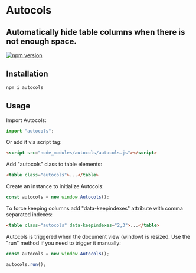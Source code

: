 # Autocols

## Automatically hide table columns when there is not enough space.

[![npm version](https://badge.fury.io/js/autocols.svg)](https://badge.fury.io/js/autocols)

## Installation

```sh
npm i autocols
```

## Usage

Import Autocols:

```js
import "autocols";
```

Or add it via script tag:

```html
<script src="node_modules/autocols/autocols.js"></script>
```

Add "autocols" class to table elements:

```html
<table class="autocols">...</table>
```

Create an instance to initialize Autocols:

```js
const autocols = new window.Autocols();
```

To force keeping columns add "data-keepindexes" attribute with comma separated indexes:

```html
<table class="autocols" data-keepindexes="2,3">...</table>
```

Autocols is triggered when the document view (window) is resized. Use the "run" method if you need to trigger it manually:

```js
const autocols = new window.Autocols();

autocols.run();
```